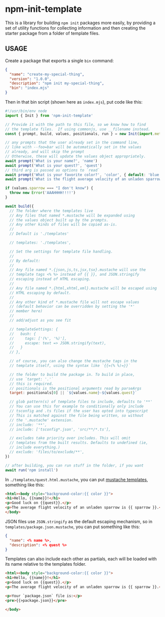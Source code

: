 # npm-init-template

This is a library for building `npm init` packages more easily,
by providing a set of utility functions for collecting
information and then creating the starter package from a folder
of template files.

## USAGE

Create a package that exports a single `bin` command:

```json
{
  "name": "create-my-special-thing",
  "version": "1.0.0",
  "description": "npm init my-special-thing",
  "bin": "index.mjs"
}
```

Then in that bin script (shown here as `index.mjs`), put code
like this:

```js
#!/usr/bin/env node
import { Init } from 'npm-init-template'

// Provide it with the path to this file, so we know how to find
// the template files.  If using commonjs, use __filename instead.
const { prompt, build, values, positionals, run } = new Init(import.meta.url)

// any prompts that the user already set in the command line,
// like with --foo=bar will be automatically set in the values
// already, and will skip the prompt
// Otherwise, these will update the values object appropriately.
await prompt('What is your name?', 'name')
await prompt('What is your quest?', 'quest')
// third arg is passed as options to `read`
await prompt('What is your favorite color?', 'color', { default: 'blue' })
await prompt('What is the flight average velocity of an unladen sparrow?', 'sparrow')

if (values.sparrow === "I don't know") {
  throw new Error('AAAHHHH!!!!')
}

await build({
  // The folder where the templates live
  // Any files that named *.mustache will be expanded using
  // the values object built up by the prompts.
  // Any other kinds of files will be copied as-is.
  //
  // Default is './templates'

  // templates: './templates',

  // Set the settings for template file handling.
  //
  // By default:
  //
  // Any file named *.{json,js,ts,jsx,tsx}.mustache will use the
  // template tags <% %> instead of {{ }}, and JSON.stringify
  // escaping instead of HTML escaping.
  //
  // Any file named *.{html,xhtml,xml}.mustache will be escaped using
  // HTML escaping by default.
  //
  // Any other kind of *.mustache file will not escape values
  // (default behavior can be overridden by setting the '*'
  // member here)
  //
  // add/adjust as you see fit

  // templateSettings: {
  //   bash: {
  //     tags: ['(%', '%)'],
  //     escape: text => JSON.stringify(text),
  //   }
  // },

  // of course, you can also change the mustache tags in the
  // template itself, using the syntax like `{{=(% %)=}}`

  // the folder to build the package in. To build in place,
  // use `target: '.'`
  // this is required.
  // positionals is the positional arguments read by parseArgs
  target: positionals[0] || `${values.name}-${values.quest}`

  // glob pattern(s) of template files to include, defaults to '**'
  // You can use this for example to conditionally only include
  // tsconfig and .ts files if the user has opted into typescript
  // This is matched against the file being written, so without
  // the '.mustache' extension.
  // include: '**',
  // include: ['tsconfig*.json', 'src/**/*.ts'],

  // excludes take priority over includes. This will omit
  // templates from the built results. Defaults to undefined (ie,
  // include everything.)
  // exclude: 'files/to/exclude/**',
})

// after building, you can run stuff in the folder, if you want
await run('npm install')
```

In `./templates/quest.html.mustache`, you can put [mustache
templates](https://github.com/janl/mustache.js/), something like
this:

```html
<html><body style="background-color:{{ color }}">
<h1>Hello, {{name}}!</h1>
<p>Good luck on {{quest}}.</p>
<p>The average flight velocity of an unladen sparrow is {{ sparrow }}.</p>
</body>
```

JSON files use `JSON.stringify` as the default escaping
mechanism, so in `templates/package.json.mustache`, you can put
something like this:

```json
{
  "name": <% name %>,
  "description": <% quest %>
}
```

Templates can also include each other as partials, each will be
loaded with its name relative to the templates folder.

```html
<html><body style="background-color:{{ color }}">
<h1>Hello, {{name}}!</h1>
<p>Good luck on {{quest}}.</p>
<p>The average flight velocity of an unladen sparrow is {{ sparrow }}.</p>

<p>Your `package.json` file is:</p>
<pre>{{>package.json}}</pre>

</body>
```
